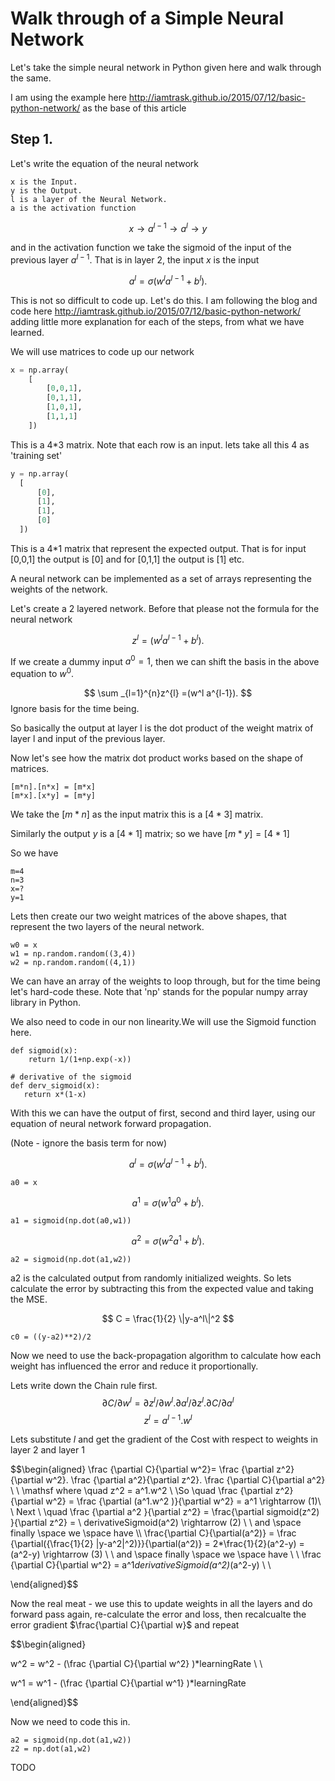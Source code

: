 # Walk through of a Simple Neural Network

Let's take the simple neural network in Python given here and walk through the same. 

I am using the example here http://iamtrask.github.io/2015/07/12/basic-python-network/ as the base of this article

## Step 1.

Let's write the  equation of the neural network

```
x is the Input.
y is the Output.
l is a layer of the Neural Network.
a is the activation function
```

$$
 x \rightarrow a^{l-1} \rightarrow  a^{l} \rightarrow  y
 $$
 
 and in the activation function we take the sigmoid of the input of the previous layer $a^{l-1}$. That is in layer 2, the input $x$ is the input

$$
  a^{l} = \sigma(w^l a^{l-1}+b^l).
$$

This is not so difficult to code up. Let's do this. I am following the blog and code here http://iamtrask.github.io/2015/07/12/basic-python-network/ adding little more explanation for each of the steps, from what we have learned.

We will use matrices to code up our network

```python
x = np.array(
    [
        [0,0,1],
        [0,1,1],
        [1,0,1],
        [1,1,1]
    ])

```

This is a 4*3 matrix. Note that each row is an input. lets take all this 4 as 'training set'

```python
y = np.array(
  [
      [0],
      [1],
      [1],
      [0]
  ])
```
This is a 4*1 matrix that represent the expected output. That is for input [0,0,1] the output is [0] and for [0,1,1] the output is [1] etc.

A neural network can be implemented as a set of arrays representing the weights of the network.

Let's create a 2 layered network. Before that please not the formula for the neural network

$$
  z^{l} =(w^l a^{l-1}+b^l).
$$

If we create a dummy input $a^0 =1$, then we can shift the basis in the above equation to $w^0$. 

$$
  \sum _{l=1}^{n}z^{l} =(w^l a^{l-1}).
$$
Ignore basis for the time being.

So basically the output at layer l is the dot product of the weight matrix of layer l and input of the previous layer.

Now let's see how the matrix dot product works based on the shape of matrices.

```
[m*n].[n*x] = [m*x]
[m*x].[x*y] = [m*y]
```

We take the $[m*n]$ as the input matrix this is a $[4*3]$ matrix.

Similarly the output $y$ is a $[4*1]$ matrix; so we have $[m*y] =[4*1]$

So we have

```
m=4
n=3
x=?
y=1
```
Lets then create our two weight matrices of the above shapes, that represent the two layers of the neural network.

```
w0 = x
w1 = np.random.random((3,4)) 
w2 = np.random.random((4,1)) 
```
We can have an array of the weights to loop through, but for the time being let's hard-code these. Note that 'np' stands for the popular numpy array library in Python.

We also need to code in our non linearity.We will use the Sigmoid function here.

```
def sigmoid(x):
    return 1/(1+np.exp(-x))

# derivative of the sigmoid
def derv_sigmoid(x):
   return x*(1-x)
```

With this we can have the output of first, second and third layer, using our equation of neural network forward propagation.

(Note - ignore the basis term for now)

$$
  a^{l} = \sigma(w^l a^{l-1}+b^l).
$$

```
a0 = x
```
$$
  a^{1} = \sigma(w^1 a^{0}+b^l).
$$

```
a1 = sigmoid(np.dot(a0,w1))
```
$$
  a^{2} = \sigma(w^2 a^{1}+b^l).
$$
```
a2 = sigmoid(np.dot(a1,w2))
```

a2 is the calculated output from randomly initialized weights. So lets calculate the error by subtracting this from the expected value and taking the MSE.

$$
 C = \frac{1}{2} \|y-a^l\|^2
$$

```
c0 = ((y-a2)**2)/2
```
Now we need to use the back-propagation algorithm to calculate how each weight has influenced the error and reduce it proportionally.

Lets write down the Chain rule first.
$$
\partial C/\partial w^l = \partial z^l/\partial w^l . \partial a^l/\partial z^l . \partial C/\partial a^l
$$
$$
z^l = a^{l-1}.w^l
$$

Lets substitute $l$ and get the gradient of the Cost with respect to weights in layer 2 and layer 1


$$\begin{aligned}
\frac {\partial C}{\partial w^2}= \frac {\partial z^2}{\partial w^2}. \frac {\partial a^2}{\partial z^2}. \frac {\partial C}{\partial a^2} \\ \\
\mathsf
where \quad
z^2 = a^1.w^2 \\ \\So  \quad 
\frac {\partial z^2}{\partial w^2}  = \frac {\partial (a^1.w^2 )}{\partial w^2} = a^1 \rightarrow (1)\\ \\
Next \\ 
 \quad  \frac {\partial a^2 }{\partial z^2} =
\frac{\partial sigmoid(z^2) }{\partial z^2} = \ derivativeSigmoid(a^2) \rightarrow (2) \\ \\
and \space finally \space we \space have  \\\\
\frac{\partial C}{\partial(a^2)} = \frac {\partial({\frac{1}{2} \|y-a^2\|^2)}}{\partial(a^2)} = 2*\frac{1}{2}(a^2-y) =(a^2-y) \rightarrow (3) \\ \\
and  \space finally \space we \space have \\ \\
\frac {\partial C}{\partial w^2} = a^1*derivativeSigmoid(a^2)*(a^2-y) \\ \\

\end{aligned}$$

Now the real meat - we use this to update weights in all the layers and do forward pass again, re-calculate the error and loss, then recalcualte the error gradient $\frac{\partial C}{\partial w}$ and repeat

$$\begin{aligned}

w^2 = w^2 - (\frac {\partial C}{\partial w^2} )*learningRate \\ \\

w^1 = w^1 - (\frac {\partial C}{\partial w^1} )*learningRate 

\end{aligned}$$



Now we need to code this in.

```
a2 = sigmoid(np.dot(a1,w2))
z2 = np.dot(a1,w2)
```

TODO